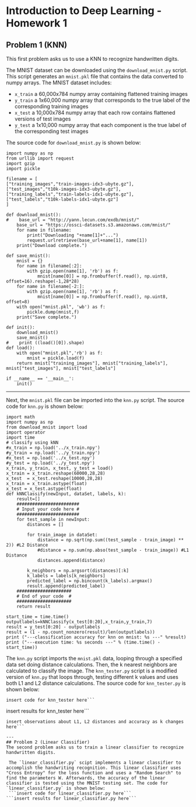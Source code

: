 # Introduction to Deep Learning - Homework 1

## Problem 1 (KNN)
This first problem asks us to use a KNN to recognize handwritten digits.

The MNIST dataset can be downloaded using the `download_mnist.py` script. This script generates an `mnist.pkl` file that contains the data converted to numpy arrays. The MNIST dataset includes: 
- `x_train` a 60,000x784 numpy array containing flattened training images
- `y_train` a 1x60,000 numpy array that corresponds to the true label of the corresponding training images
- `x_test` a 10,000x784 numpy array that each row contains flattened versions of test images
- `y_test` a 1x10,000 numpy array that each component is the true label of the corresponding test images

The source code for `download_mnist.py` is shown below:
```
import numpy as np
from urllib import request
import gzip
import pickle

filename = [
["training_images","train-images-idx3-ubyte.gz"],
["test_images","t10k-images-idx3-ubyte.gz"],
["training_labels","train-labels-idx1-ubyte.gz"],
["test_labels","t10k-labels-idx1-ubyte.gz"]
]

def download_mnist():
#    base_url = "http://yann.lecun.com/exdb/mnist/"
    base_url = "https://ossci-datasets.s3.amazonaws.com/mnist/"
    for name in filename:
        print("Downloading "+name[1]+"...")
        request.urlretrieve(base_url+name[1], name[1])
    print("Download complete.")

def save_mnist():
    mnist = {}
    for name in filename[:2]:
        with gzip.open(name[1], 'rb') as f:
            mnist[name[0]] = np.frombuffer(f.read(), np.uint8, offset=16).reshape(-1,28*28)
    for name in filename[-2:]:
        with gzip.open(name[1], 'rb') as f:
            mnist[name[0]] = np.frombuffer(f.read(), np.uint8, offset=8)
    with open("mnist.pkl", 'wb') as f:
        pickle.dump(mnist,f)
    print("Save complete.")

def init():
    download_mnist()
    save_mnist()
#    print ((load()[0]).shape)
def load():
    with open("mnist.pkl",'rb') as f:
        mnist = pickle.load(f)
    return mnist["training_images"], mnist["training_labels"], mnist["test_images"], mnist["test_labels"]

if __name__ == '__main__':
    init()
```
---

Next, the `mnist.pkl` file can be imported into the `knn.py` script. The source code for `knn.py` is shown below:
```
import math
import numpy as np  
from download_mnist import load
import operator  
import time
# classify using kNN  
#x_train = np.load('../x_train.npy')
#y_train = np.load('../y_train.npy')
#x_test = np.load('../x_test.npy')
#y_test = np.load('../y_test.npy')
x_train, y_train, x_test, y_test = load()
x_train = x_train.reshape(60000,28,28)
x_test  = x_test.reshape(10000,28,28)
x_train = x_train.astype(float)
x_test = x_test.astype(float)
def kNNClassify(newInput, dataSet, labels, k): 
    result=[]
    ########################
    # Input your code here #
    ########################
    for test_sample in newInput:
        distances = []

        for train_image in dataSet:
            distance = np.sqrt(np.sum((test_sample - train_image) ** 2)) #L2 Distance
            #distance = np.sum(np.abso(test_sample - train_image)) #L1 Distance
            distances.append(distance)
        
        k_neighbors = np.argsort(distances)[:k]
        k_labels = labels[k_neighbors]
        predicted_label = np.bincount(k_labels).argmax()
        result.append(predicted_label)
    #####################
    # End of your code  #
    #####################
    return result

start_time = time.time()
outputlabels=kNNClassify(x_test[0:20],x_train,y_train,7)
result = y_test[0:20] - outputlabels
result = (1 - np.count_nonzero(result)/len(outputlabels))
print ("---classification accuracy for knn on mnist: %s ---" %result)
print ("---execution time: %s seconds ---" % (time.time() - start_time))
```

The `knn.py` script imports the `mnist.pkl` data, looping through a specified data set doing distance calculations. Then, the k nearest neighbors are calculated to classify the image. The `knn_tester.py` script is a modified version  of `knn.py` that loops through, testing different k values and uses both L1 and L2 distance calculations. The source code for `knn_tester.py` is shown below:
```
insert code for knn_tester here```
```
insert results for knn_tester here```

```
insert observations about L1, L2 distances and accuracy as k changes here```

---
## Problem 2 (Linear Classifier)
The second problem asks us to train a linear classifier to recognize handwritten digits.

 The `linear_classifier.py` scipt implements a linear classifier to accomplish the handwriting recognition. This linear classifier uses "Cross Entropy" for the loss function and uses a "Random Search" to find the parameters W. Afterwards, the accuracy of the linear classifier is tested using the MNIST testing set. The code for `linear_classifier.py` is shown below:
 ```insert code for linear_classifier.py here``` 
```insert results for linear_classifier.py here```